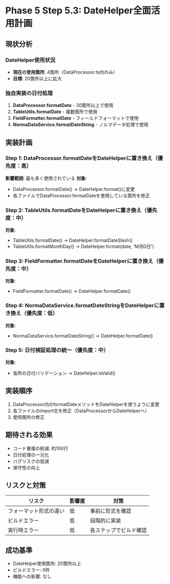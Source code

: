 # Phase 5 Step 5.3: DateHelper全面活用計画

## 現状分析

### DateHelper使用状況
- **現在の使用箇所**: 4箇所（DataProcessor.ts内のみ）
- **目標**: 20箇所以上に拡大

### 独自実装の日付処理
1. **DataProcessor.formatDate** - 30箇所以上で使用
2. **TableUtils.formatDate** - 複数箇所で使用
3. **FieldFormatter.formatDate** - フィールドフォーマットで使用
4. **NormaDataService.formatDateString** - ノルマデータ処理で使用

## 実装計画

### Step 1: DataProcessor.formatDateをDateHelperに置き換え（優先度：高）
**影響範囲**: 最も多く使用されている
**対象**:
- DataProcessor.formatDate() → DateHelper.format()に変更
- 各ファイルでDataProcessor.formatDateを使用している箇所を修正

### Step 2: TableUtils.formatDateをDateHelperに置き換え（優先度：中）
**対象**:
- TableUtils.formatDate() → DateHelper.formatDateSlash()
- TableUtils.formatMonthDay() → DateHelper.format(date, 'M月D日')

### Step 3: FieldFormatter.formatDateをDateHelperに置き換え（優先度：中）
**対象**:
- FieldFormatter.formatDate() → DateHelper.formatDate()

### Step 4: NormaDataService.formatDateStringをDateHelperに置き換え（優先度：低）
**対象**:
- NormaDataService.formatDateString() → DateHelper.formatDate()

### Step 5: 日付検証処理の統一（優先度：中）
**対象**:
- 各所の日付バリデーション → DateHelper.isValid()

## 実装順序

1. DataProcessor内のformatDateメソッドをDateHelperを使うように変更
2. 各ファイルのimport文を修正（DataProcessorからDateHelperへ）
3. 使用箇所の修正

## 期待される効果

- コード重複の削減: 約100行
- 日付処理の一元化
- バグリスクの低減
- 保守性の向上

## リスクと対策

| リスク | 影響度 | 対策 |
|--------|--------|------|
| フォーマット形式の違い | 低 | 事前に形式を確認 |
| ビルドエラー | 低 | 段階的に実装 |
| 実行時エラー | 低 | 各ステップでビルド確認 |

## 成功基準

- DateHelper使用箇所: 20箇所以上
- ビルドエラー: 0件
- 機能への影響: なし